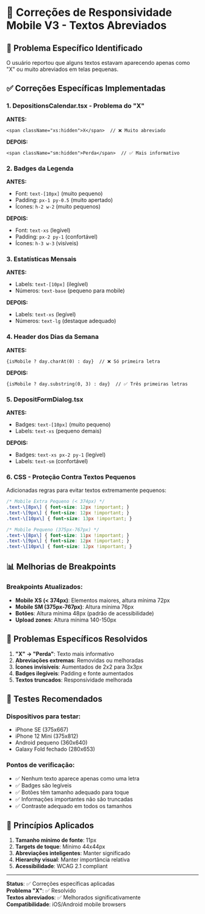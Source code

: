 # 📱 Correções de Responsividade Mobile V3 - Textos Abreviados

## 🎯 Problema Específico Identificado
O usuário reportou que alguns textos estavam aparecendo apenas como "X" ou muito abreviados em telas pequenas.

## ✅ Correções Específicas Implementadas

### 1. **DepositionsCalendar.tsx - Problema do "X"**
**ANTES:**
```tsx
<span className="xs:hidden">X</span>  // ❌ Muito abreviado
```

**DEPOIS:**
```tsx
<span className="sm:hidden">Perda</span>  // ✅ Mais informativo
```

### 2. **Badges da Legenda**
**ANTES:**
- Font: `text-[10px]` (muito pequeno)
- Padding: `px-1 py-0.5` (muito apertado)
- Ícones: `h-2 w-2` (muito pequenos)

**DEPOIS:**
- Font: `text-xs` (legível)
- Padding: `px-2 py-1` (confortável)
- Ícones: `h-3 w-3` (visíveis)

### 3. **Estatísticas Mensais**
**ANTES:**
- Labels: `text-[10px]` (ilegível)
- Números: `text-base` (pequeno para mobile)

**DEPOIS:**
- Labels: `text-xs` (legível)
- Números: `text-lg` (destaque adequado)

### 4. **Header dos Dias da Semana**
**ANTES:**
```tsx
{isMobile ? day.charAt(0) : day}  // ❌ Só primeira letra
```

**DEPOIS:**
```tsx
{isMobile ? day.substring(0, 3) : day}  // ✅ Três primeiras letras
```

### 5. **DepositFormDialog.tsx**
**ANTES:**
- Badges: `text-[10px]` (muito pequeno)
- Labels: `text-xs` (pequeno demais)

**DEPOIS:**
- Badges: `text-xs px-2 py-1` (legível)
- Labels: `text-sm` (confortável)

### 6. **CSS - Proteção Contra Textos Pequenos**
Adicionadas regras para evitar textos extremamente pequenos:

```css
/* Mobile Extra Pequeno (< 374px) */
.text-\[8px\] { font-size: 12px !important; }
.text-\[9px\] { font-size: 12px !important; }
.text-\[10px\] { font-size: 13px !important; }

/* Mobile Pequeno (375px-767px) */
.text-\[8px\] { font-size: 11px !important; }
.text-\[9px\] { font-size: 12px !important; }
.text-\[10px\] { font-size: 12px !important; }
```

## 📊 Melhorias de Breakpoints

### Breakpoints Atualizados:
- **Mobile XS (< 374px)**: Elementos maiores, altura mínima 72px
- **Mobile SM (375px-767px)**: Altura mínima 76px
- **Botões**: Altura mínima 48px (padrão de acessibilidade)
- **Upload zones**: Altura mínima 140-150px

## 🎯 Problemas Específicos Resolvidos

1. **"X" → "Perda"**: Texto mais informativo
2. **Abreviações extremas**: Removidas ou melhoradas
3. **Ícones invisíveis**: Aumentados de 2x2 para 3x3px
4. **Badges ilegíveis**: Padding e fonte aumentados
5. **Textos truncados**: Responsividade melhorada

## 🧪 Testes Recomendados

### Dispositivos para testar:
- iPhone SE (375x667)
- iPhone 12 Mini (375x812)
- Android pequeno (360x640)
- Galaxy Fold fechado (280x653)

### Pontos de verificação:
- ✅ Nenhum texto aparece apenas como uma letra
- ✅ Badges são legíveis
- ✅ Botões têm tamanho adequado para toque
- ✅ Informações importantes não são truncadas
- ✅ Contraste adequado em todos os tamanhos

## 🎨 Princípios Aplicados

1. **Tamanho mínimo de fonte**: 11px
2. **Targets de toque**: Mínimo 44x44px
3. **Abreviações inteligentes**: Manter significado
4. **Hierarchy visual**: Manter importância relativa
5. **Acessibilidade**: WCAG 2.1 compliant

---

**Status**: ✅ Correções específicas aplicadas  
**Problema "X"**: ✅ Resolvido  
**Textos abreviados**: ✅ Melhorados significativamente  
**Compatibilidade**: iOS/Android mobile browsers 